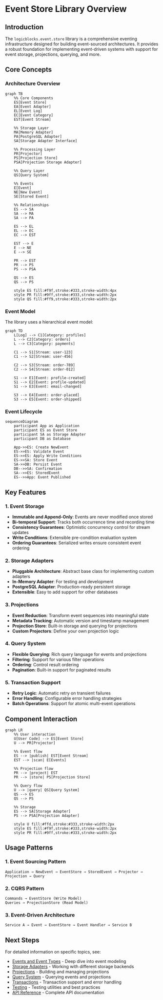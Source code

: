 # Event Store Library Overview

## Introduction

The `logicblocks.event.store` library is a comprehensive eventing infrastructure designed for building event-sourced architectures. It provides a robust foundation for implementing event-driven systems with support for event storage, projections, querying, and more.

## Core Concepts

### Architecture Overview

```mermaid
graph TB
    %% Core Components
    ES[Event Store]
    EA[Event Adapter]
    EL[Event Log]
    EC[Event Category]
    EST[Event Stream]
    
    %% Storage Layer
    MA[Memory Adapter]
    PA[PostgreSQL Adapter]
    SA[Storage Adapter Interface]
    
    %% Processing Layer
    PR[Projector]
    PS[Projection Store]
    PSA[Projection Storage Adapter]
    
    %% Query Layer
    QS[Query System]
    
    %% Events
    E[Event]
    NE[New Event]
    SE[Stored Event]
    
    %% Relationships
    ES --> SA
    SA --> MA
    SA --> PA
    
    ES --> EL
    EL --> EC
    EC --> EST
    
    EST --> E
    E --> NE
    E --> SE
    
    PR --> EST
    PR --> PS
    PS --> PSA
    
    QS --> ES
    QS --> PS
    
    style ES fill:#f9f,stroke:#333,stroke-width:4px
    style PR fill:#9ff,stroke:#333,stroke-width:2px
    style QS fill:#ff9,stroke:#333,stroke-width:2px
```

### Event Model

The library uses a hierarchical event model:

```mermaid
graph TD
    L[Log] --> C1[Category: profiles]
    L --> C2[Category: orders]
    L --> C3[Category: payments]
    
    C1 --> S1[Stream: user-123]
    C1 --> S2[Stream: user-456]
    
    C2 --> S3[Stream: order-789]
    C2 --> S4[Stream: order-012]
    
    S1 --> E1[Event: profile-created]
    S1 --> E2[Event: profile-updated]
    S1 --> E3[Event: email-changed]
    
    S3 --> E4[Event: order-placed]
    S3 --> E5[Event: order-shipped]
```

### Event Lifecycle

```mermaid
sequenceDiagram
    participant App as Application
    participant ES as Event Store
    participant SA as Storage Adapter
    participant DB as Database
    
    App->>ES: Create NewEvent
    ES->>ES: Validate Event
    ES->>ES: Apply Write Conditions
    ES->>SA: Store Event
    SA->>DB: Persist Event
    DB-->>SA: Confirmation
    SA-->>ES: StoredEvent
    ES-->>App: Event Published
```

## Key Features

### 1. Event Storage
- **Immutable and Append-Only**: Events are never modified once stored
- **Bi-temporal Support**: Tracks both occurrence time and recording time
- **Consistency Guarantees**: Optimistic concurrency control for stream updates
- **Write Conditions**: Extensible pre-condition evaluation system
- **Ordering Guarantees**: Serialized writes ensure consistent event ordering

### 2. Storage Adapters
- **Pluggable Architecture**: Abstract base class for implementing custom adapters
- **In-Memory Adapter**: For testing and development
- **PostgreSQL Adapter**: Production-ready persistent storage
- **Extensible**: Easy to add support for other databases

### 3. Projections
- **Event Reduction**: Transform event sequences into meaningful state
- **Metadata Tracking**: Automatic version and timestamp management
- **Projection Store**: Built-in storage and querying for projections
- **Custom Projectors**: Define your own projection logic

### 4. Query System
- **Flexible Querying**: Rich query language for events and projections
- **Filtering**: Support for various filter operations
- **Ordering**: Control result ordering
- **Pagination**: Built-in support for paginated results

### 5. Transaction Support
- **Retry Logic**: Automatic retry on transient failures
- **Error Handling**: Configurable error handling strategies
- **Batch Operations**: Support for atomic multi-event operations

## Component Interaction

```mermaid
graph LR
    %% User interaction
    U[User Code] --> ES[Event Store]
    U --> PR[Projector]
    
    %% Event flow
    ES --> |publish| EST[Event Stream]
    EST --> |scan| E[Events]
    
    %% Projection flow
    PR --> |project| EST
    PR --> |store| PS[Projection Store]
    
    %% Query flow
    U --> |query| QS[Query System]
    QS --> ES
    QS --> PS
    
    %% Storage
    ES --> SA[Storage Adapter]
    PS --> PSA[Projection Adapter]
    
    style U fill:#ffd,stroke:#333,stroke-width:2px
    style ES fill:#f9f,stroke:#333,stroke-width:2px
    style PR fill:#9ff,stroke:#333,stroke-width:2px
```

## Usage Patterns

### 1. Event Sourcing Pattern
```
Application → NewEvent → EventStore → StoredEvent → Projector → Projection → Query
```

### 2. CQRS Pattern
```
Commands → EventStore (Write Model)
Queries → ProjectionStore (Read Model)
```

### 3. Event-Driven Architecture
```
Service A → Event → EventStore → Event Handler → Service B
```

## Next Steps

For detailed information on specific topics, see:

- [Events and Event Types](./events.md) - Deep dive into event modeling
- [Storage Adapters](./storage-adapters.md) - Working with different storage backends
- [Projections](./projections.md) - Building and managing projections
- [Query System](./query-system.md) - Querying events and projections
- [Transactions](./transactions.md) - Transaction support and error handling
- [Testing](./testing.md) - Testing utilities and best practices
- [API Reference](./api-reference.md) - Complete API documentation 